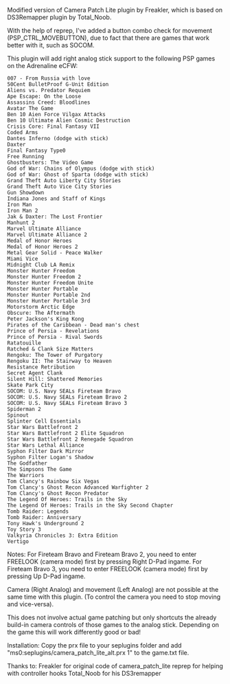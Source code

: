 Modified version of Camera Patch Lite plugin by Freakler, which is based on DS3Remapper plugin by Total_Noob.

With the help of reprep, I've added a button combo check for movement (PSP_CTRL_MOVEBUTTON), due to fact that there are games that work better with it, such as SOCOM.

This plugin will add right analog stick support to the following PSP games on the Adrenaline eCFW:

	007 - From Russia with love
	50Cent BulletProof G-Unit Edition
	Aliens vs. Predator Requiem
	Ape Escape: On the Loose
	Assassins Creed: Bloodlines
	Avatar The Game
	Ben 10 Aien Force Vilgax Attacks
	Ben 10 Ultimate Alien Cosmic Destruction
	Crisis Core: Final Fantasy VII
	Coded Arms
	Dantes Inferno (dodge with stick)
	Daxter
	Final Fantasy Type0
	Free Running
	Ghostbusters: The Video Game
	God of War: Chains of Olympus (dodge with stick)
	God of War: Ghost of Sparta	(dodge with stick)
	Grand Theft Auto Liberty City Stories
	Grand Theft Auto Vice City Stories
	Gun Showdown 
	Indiana Jones and Staff of Kings
	Iron Man
	Iron Man 2
	Jak & Daxter: The Lost Frontier
	Manhunt 2
	Marvel Ultimate Alliance
	Marvel Ultimate Alliance 2
	Medal of Honor Heroes
	Medal of Honor Heroes 2
	Metal Gear Solid - Peace Walker
	Miami Vice
	Midnight Club LA Remix
	Monster Hunter Freedom
	Monster Hunter Freedom 2
	Monster Hunter Freedom Unite
	Monster Hunter Portable
	Monster Hunter Portable 2nd
	Monster Hunter Portable 3rd
	Motorstorm Arctic Edge
	Obscure: The Aftermath
	Peter Jackson's King Kong
	Pirates of the Caribbean - Dead man's chest
	Prince of Persia - Revelations
	Prince of Persia - Rival Swords
	Ratatouille
	Ratched & Clank Size Matters
	Rengoku: The Tower of Purgatory
	Rengoku II: The Stairway to Heaven
	Resistance Retribution
	Secret Agent Clank
	Silent Hill: Shattered Memories
	Skate Park City
	SOCOM: U.S. Navy SEALs Fireteam Bravo
	SOCOM: U.S. Navy SEALs Fireteam Bravo 2
	SOCOM: U.S. Navy SEALs Fireteam Bravo 3
	Spiderman 2
	Spinout
	Splinter Cell Essentials
	Star Wars Battlefront 2
	Star Wars Battlefront 2 Elite Squadron
	Star Wars Battlefront 2 Renegade Squadron
	Star Wars Lethal Alliance
	Syphon Filter Dark Mirror
	Syphon Filter Logan's Shadow
	The Godfather
	The Simpsons The Game
	The Warriors
	Tom Clancy's Rainbow Six Vegas
	Tom Clancy's Ghost Recon Advanced Warfighter 2
	Tom Clancy's Ghost Recon Predator
	The Legend Of Heroes: Trails in the Sky
	The Legend Of Heroes: Trails in the Sky Second Chapter
	Tomb Raider: Legends
	Tomb Raider: Anniversary
	Tony Hawk's Underground 2
	Toy Story 3
	Valkyria Chronicles 3: Extra Edition
	Vertigo


Notes:
For Fireteam Bravo and Fireteam Bravo 2, you need to enter FREELOOK (camera mode) first by pressing Right D-Pad ingame.
For Fireteam Bravo 3, you need to enter FREELOOK (camera mode) first by pressing Up D-Pad ingame.

Camera (Right Analog) and movement (Left Analog) are not possible at the same time with this plugin. (To control the camera you need to stop moving and vice-versa).

This does not involve actual game patching but only shortcuts the already build-in camera controls of those games to the analog stick. Depending on the game this will work differently good or bad!


Installation:
Copy the prx file to your seplugins folder and add "ms0:seplugins/camera_patch_lite_alt.prx 1" to the game.txt file.


Thanks to:
Freakler for original code of camera_patch_lite
reprep for helping with controller hooks
Total_Noob for his DS3remapper
